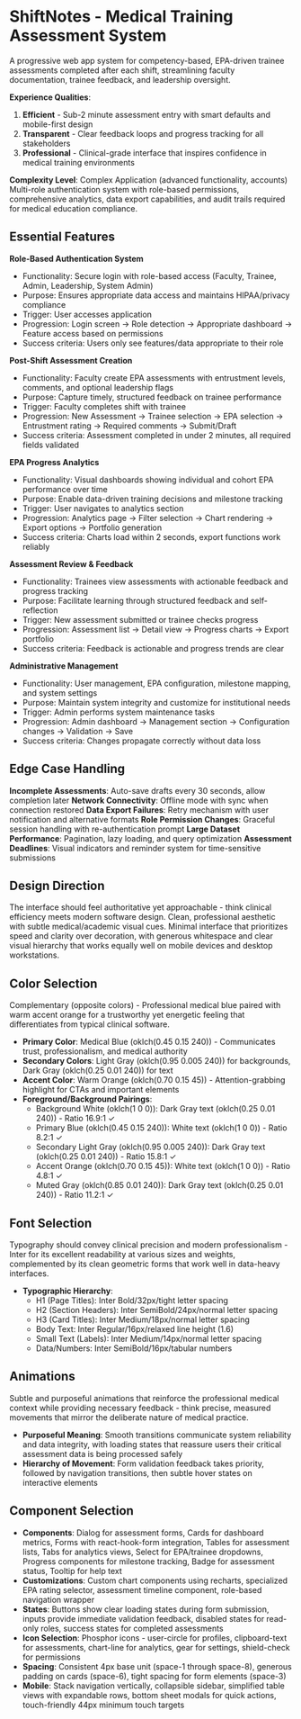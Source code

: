 # ShiftNotes - Medical Training Assessment System

A progressive web app system for competency-based, EPA-driven trainee assessments completed after each shift, streamlining faculty documentation, trainee feedback, and leadership oversight.

**Experience Qualities**:
1. **Efficient** - Sub-2 minute assessment entry with smart defaults and mobile-first design
2. **Transparent** - Clear feedback loops and progress tracking for all stakeholders
3. **Professional** - Clinical-grade interface that inspires confidence in medical training environments

**Complexity Level**: Complex Application (advanced functionality, accounts)
Multi-role authentication system with role-based permissions, comprehensive analytics, data export capabilities, and audit trails required for medical education compliance.

## Essential Features

**Role-Based Authentication System**
- Functionality: Secure login with role-based access (Faculty, Trainee, Admin, Leadership, System Admin)
- Purpose: Ensures appropriate data access and maintains HIPAA/privacy compliance
- Trigger: User accesses application
- Progression: Login screen → Role detection → Appropriate dashboard → Feature access based on permissions
- Success criteria: Users only see features/data appropriate to their role

**Post-Shift Assessment Creation**
- Functionality: Faculty create EPA assessments with entrustment levels, comments, and optional leadership flags
- Purpose: Capture timely, structured feedback on trainee performance
- Trigger: Faculty completes shift with trainee
- Progression: New Assessment → Trainee selection → EPA selection → Entrustment rating → Required comments → Submit/Draft
- Success criteria: Assessment completed in under 2 minutes, all required fields validated

**EPA Progress Analytics**
- Functionality: Visual dashboards showing individual and cohort EPA performance over time
- Purpose: Enable data-driven training decisions and milestone tracking
- Trigger: User navigates to analytics section
- Progression: Analytics page → Filter selection → Chart rendering → Export options → Portfolio generation
- Success criteria: Charts load within 2 seconds, export functions work reliably

**Assessment Review & Feedback**
- Functionality: Trainees view assessments with actionable feedback and progress tracking
- Purpose: Facilitate learning through structured feedback and self-reflection
- Trigger: New assessment submitted or trainee checks progress
- Progression: Assessment list → Detail view → Progress charts → Export portfolio
- Success criteria: Feedback is actionable and progress trends are clear

**Administrative Management**
- Functionality: User management, EPA configuration, milestone mapping, and system settings
- Purpose: Maintain system integrity and customize for institutional needs
- Trigger: Admin performs system maintenance tasks
- Progression: Admin dashboard → Management section → Configuration changes → Validation → Save
- Success criteria: Changes propagate correctly without data loss

## Edge Case Handling

**Incomplete Assessments**: Auto-save drafts every 30 seconds, allow completion later
**Network Connectivity**: Offline mode with sync when connection restored
**Data Export Failures**: Retry mechanism with user notification and alternative formats
**Role Permission Changes**: Graceful session handling with re-authentication prompt
**Large Dataset Performance**: Pagination, lazy loading, and query optimization
**Assessment Deadlines**: Visual indicators and reminder system for time-sensitive submissions

## Design Direction

The interface should feel authoritative yet approachable - think clinical efficiency meets modern software design. Clean, professional aesthetic with subtle medical/academic visual cues. Minimal interface that prioritizes speed and clarity over decoration, with generous whitespace and clear visual hierarchy that works equally well on mobile devices and desktop workstations.

## Color Selection

Complementary (opposite colors) - Professional medical blue paired with warm accent orange for a trustworthy yet energetic feeling that differentiates from typical clinical software.

- **Primary Color**: Medical Blue (oklch(0.45 0.15 240)) - Communicates trust, professionalism, and medical authority
- **Secondary Colors**: Light Gray (oklch(0.95 0.005 240)) for backgrounds, Dark Gray (oklch(0.25 0.01 240)) for text
- **Accent Color**: Warm Orange (oklch(0.70 0.15 45)) - Attention-grabbing highlight for CTAs and important elements
- **Foreground/Background Pairings**: 
  - Background White (oklch(1 0 0)): Dark Gray text (oklch(0.25 0.01 240)) - Ratio 16.9:1 ✓
  - Primary Blue (oklch(0.45 0.15 240)): White text (oklch(1 0 0)) - Ratio 8.2:1 ✓
  - Secondary Light Gray (oklch(0.95 0.005 240)): Dark Gray text (oklch(0.25 0.01 240)) - Ratio 15.8:1 ✓
  - Accent Orange (oklch(0.70 0.15 45)): White text (oklch(1 0 0)) - Ratio 4.8:1 ✓
  - Muted Gray (oklch(0.85 0.01 240)): Dark Gray text (oklch(0.25 0.01 240)) - Ratio 11.2:1 ✓

## Font Selection

Typography should convey clinical precision and modern professionalism - Inter for its excellent readability at various sizes and weights, complemented by its clean geometric forms that work well in data-heavy interfaces.

- **Typographic Hierarchy**: 
  - H1 (Page Titles): Inter Bold/32px/tight letter spacing
  - H2 (Section Headers): Inter SemiBold/24px/normal letter spacing  
  - H3 (Card Titles): Inter Medium/18px/normal letter spacing
  - Body Text: Inter Regular/16px/relaxed line height (1.6)
  - Small Text (Labels): Inter Medium/14px/normal letter spacing
  - Data/Numbers: Inter SemiBold/16px/tabular numbers

## Animations

Subtle and purposeful animations that reinforce the professional medical context while providing necessary feedback - think precise, measured movements that mirror the deliberate nature of medical practice.

- **Purposeful Meaning**: Smooth transitions communicate system reliability and data integrity, with loading states that reassure users their critical assessment data is being processed safely
- **Hierarchy of Movement**: Form validation feedback takes priority, followed by navigation transitions, then subtle hover states on interactive elements

## Component Selection

- **Components**: Dialog for assessment forms, Cards for dashboard metrics, Forms with react-hook-form integration, Tables for assessment lists, Tabs for analytics views, Select for EPA/trainee dropdowns, Progress components for milestone tracking, Badge for assessment status, Tooltip for help text
- **Customizations**: Custom chart components using recharts, specialized EPA rating selector, assessment timeline component, role-based navigation wrapper
- **States**: Buttons show clear loading states during form submission, inputs provide immediate validation feedback, disabled states for read-only roles, success states for completed assessments
- **Icon Selection**: Phosphor icons - user-circle for profiles, clipboard-text for assessments, chart-line for analytics, gear for settings, shield-check for permissions
- **Spacing**: Consistent 4px base unit (space-1 through space-8), generous padding on cards (space-6), tight spacing for form elements (space-3)
- **Mobile**: Stack navigation vertically, collapsible sidebar, simplified table views with expandable rows, bottom sheet modals for quick actions, touch-friendly 44px minimum touch targets